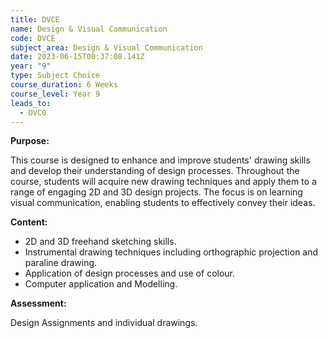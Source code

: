 ```yaml
---
title: DVCE
name: Design & Visual Communication
code: DVCE
subject_area: Design & Visual Communication
date: 2023-06-15T00:37:08.141Z
year: "9"
type: Subject Choice
course_duration: 6 Weeks
course_level: Year 9
leads_to:
  - DVC0
---
```

**Purpose:**

This course is designed to enhance and improve students' drawing skills and develop their understanding of design processes. Throughout the course, students will acquire new drawing techniques and apply them to a range of engaging 2D and 3D design projects. The focus is on learning visual communication, enabling students to effectively convey their ideas.

**Content:**

* 2D and 3D freehand sketching skills. 
* Instrumental drawing techniques including orthographic projection and paraline drawing.
* Application of design processes and use of colour. 
* Computer application and Modelling.

**Assessment:**

Design Assignments and individual drawings.